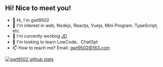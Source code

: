 ## Hi! Nice to meet you!

- 👋 Hi, I'm gwt9502
- 👀 I'm interest in web, Nodejs, Reactjs, Vuejs, Mini Program, TypeScript, etc.
- 🌱 I'm currently working [JD](https://www.jd.com/)
- 💞️ I'm looking to learn LowCode、ChatGpt
- 📫 How to reach me? Email: <a href='mailto:gwt9502@163.com' target='_blank'> gwt9502@163.com </a>




[![gwt9502 github stats](https://github-readme-stats.vercel.app/api?username=gwt9502&show_icons=true)](https://github.com/anuraghazra/github-readme-stats)

<!--
**gwt9502/gwt9502** is a ✨ _special_ ✨ repository because its `README.md` (this file) appears on your GitHub profile.

Here are some ideas to get you started:

- 🔭 I’m currently working on ...
- 🌱 I’m currently learning ...
- 👯 I’m looking to collaborate on ...
- 🤔 I’m looking for help with ...
- 💬 Ask me about ...
- 📫 How to reach me: ...
- 😄 Pronouns: ...
- ⚡ Fun fact: ...
-->

